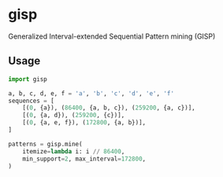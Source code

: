 # gisp

Generalized Interval-extended Sequential Pattern mining (GISP)


## Usage

```python
import gisp

a, b, c, d, e, f = 'a', 'b', 'c', 'd', 'e', 'f'
sequences = [
    [(0, {a}), (86400, {a, b, c}), (259200, {a, c})],
    [(0, {a, d}), (259200, {c})],
    [(0, {a, e, f}), (172800, {a, b})],
]

patterns = gisp.mine(
    itemize=lambda i: i // 86400,
    min_support=2, max_interval=172800,
)
```
